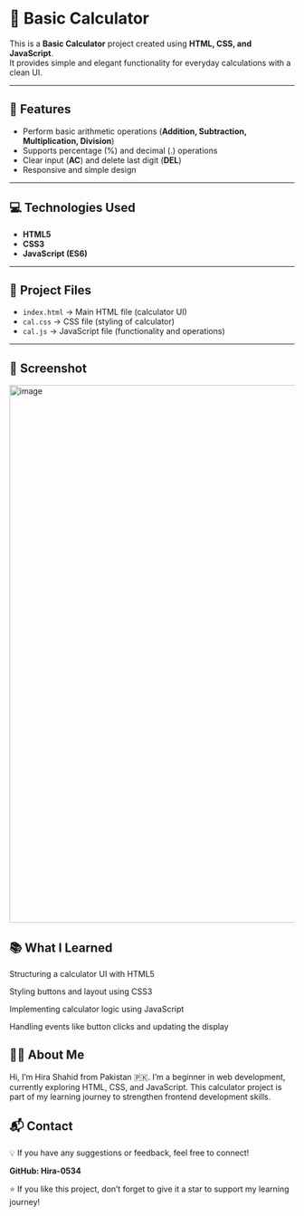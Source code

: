 # 🧮 Basic Calculator  

This is a **Basic Calculator** project created using **HTML, CSS, and JavaScript**.  
It provides simple and elegant functionality for everyday calculations with a clean UI.  

---

## 🚀 **Features**
- Perform basic arithmetic operations (**Addition, Subtraction, Multiplication, Division**)  
- Supports percentage (%) and decimal (.) operations  
- Clear input (**AC**) and delete last digit (**DEL**)  
- Responsive and simple design  

---

## 💻 **Technologies Used**
- **HTML5**  
- **CSS3**  
- **JavaScript (ES6)**  

---

## 📂 **Project Files**
- `index.html` → Main HTML file (calculator UI)  
- `cal.css` → CSS file (styling of calculator)  
- `cal.js` → JavaScript file (functionality and operations)  

---

## 📸 **Screenshot**
<img width="1919" height="950" alt="image" src="https://github.com/user-attachments/assets/51b0902a-8844-476c-9c19-cecb94ae9641" />


## 📚 **What I Learned**

Structuring a calculator UI with HTML5

Styling buttons and layout using CSS3

Implementing calculator logic using JavaScript

Handling events like button clicks and updating the display

## 👩‍💻 **About Me**

Hi, I’m Hira Shahid from Pakistan 🇵🇰.
I’m a beginner in web development, currently exploring HTML, CSS, and JavaScript.
This calculator project is part of my learning journey to strengthen frontend development skills.

## 📬 **Contact**

💡 If you have any suggestions or feedback, feel free to connect!

**GitHub: Hira-0534**

⭐ If you like this project, don’t forget to give it a star to support my learning journey!
